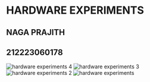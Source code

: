 # HARDWARE EXPERIMENTS
## NAGA PRAJITH 
## 212223060178
![hardware experiments 4](https://github.com/user-attachments/assets/d51d601e-b165-48b3-b1db-dfe4e32b6d35)
![hardware experiments 3](https://github.com/user-attachments/assets/88cbe823-73a7-47fc-a025-a5cd2b7dbdc2)
![hardware experiments 2](https://github.com/user-attachments/assets/7cbb1aee-5da3-4100-b135-2c39ab23cc8c)
![hardware experiments](https://github.com/user-attachments/assets/13230565-bf95-4969-99b8-bac64c1906a1)

